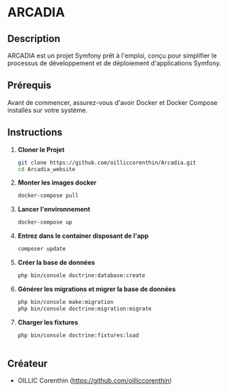 # ARCADIA

## Description
ARCADIA est un projet Symfony prêt à l'emploi, conçu pour simplifier le processus de développement et de déploiement d'applications Symfony.

## Prérequis
Avant de commencer, assurez-vous d'avoir Docker et Docker Compose installés sur votre système.


## Instructions
1. **Cloner le Projet**
   ```bash
   git clone https://github.com/oilliccorenthin/Arcadia.git
   cd Arcadia_website

2. **Monter les images docker**
   ```bash
   docker-compose pull

3. **Lancer l'environnement**
   ```bash
   docker-compose up

4. **Entrez dans le container disposant de l'app**
    ```bash
   composer update

5. **Créer la base de données**
    ```bash
   php bin/console doctrine:database:create

6. **Générer les migrations et migrer la base de données**
    ```bash
   php bin/console make:migration
   php bin/console doctrine:migration:migrate

6. **Charger les fixtures**
    ```bash
   php bin/console doctrine:fixtures:load



## Créateur
- OILLIC Corenthin (https://github.com/oilliccorenthin)

